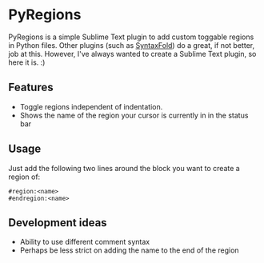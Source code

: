 # PyRegions
PyRegions is a simple Sublime Text plugin to add custom toggable regions in Python files. 
Other plugins (such as [SyntaxFold](https://github.com/jamalsenouci/sublimetext-syntaxfold)) do a great, if not better, job at this. However, I've always wanted to create a Sublime Text plugin, so here it is. :)

## Features
* Toggle regions independent of indentation.
* Shows the name of the region your cursor is currently in in the status bar

## Usage
Just add the following two lines around the block you want to create a region of:

    #region:<name>
    #endregion:<name>

## Development ideas
* Ability to use different comment syntax
* Perhaps be less strict on adding the name to the end of the region
